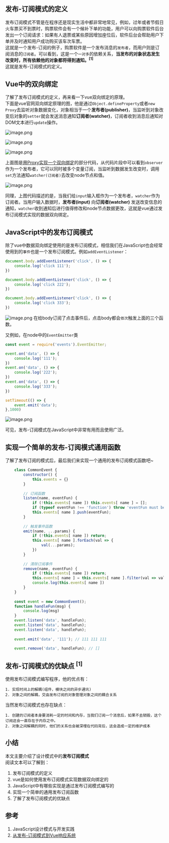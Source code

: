 
## 发布-订阅模式的定义

发布订阅模式不管是在程序还是现实生活中都非常地常见，例如，过年或者节假日火车票买不到票时，购票软件会有一个候补下单的功能，用户可以向购票软件后台发出一个订阅请求：如果有人退票或某些原因增加座位后，软件后台会帮助用户下单并及时通知用户成功购买该车次车票。   
这就是一个发布-订阅的例子，购票软件是一个发布消息的`发布者`，而用户则是订阅消息的`订阅者`。可以看到，这是一个`一对多`的依赖关系，**当发布的对象状态发生改变时，所有依赖他的对象都将得到通知。<sup>[1]</sup>**   
这就是发布-订阅模式的定义。

## Vue中的双向绑定

了解了发布订阅模式的定义，再来看一下vue双向绑定的原理。   
下面是vue官网双向绑定原理的图，他是通过`Object.defineProperty`或者`new Proxy`去监听对象数据变化，对象相当于一个**发布者(publisher)**，当监听到对象改变后对象的`setter`就会发送消息通知**订阅者(watcher)**，订阅者收到消息后通知对DOM文本进行`update`操作。

![image.png](https://p1-juejin.byteimg.com/tos-cn-i-k3u1fbpfcp/29a79ebc9e594c8e812b6a7e854c01fd~tplv-k3u1fbpfcp-watermark.image)


![image.png](https://p3-juejin.byteimg.com/tos-cn-i-k3u1fbpfcp/1711a01d2d24433cb60ab09df23e3754~tplv-k3u1fbpfcp-watermark.image)


![image.png](https://p9-juejin.byteimg.com/tos-cn-i-k3u1fbpfcp/d8c295badaaf46198df5e3d64d576676~tplv-k3u1fbpfcp-watermark.image)

上面图是[用Proxy实现一个双向绑定](https://juejin.cn/post/6844903990170222600)的部分代码，从代码片段中可以看到`observer`作为一个发布者，它可以同时被多个变量订阅，当监听到数据发生改变时，调用`set`方法通知`watcher(订阅者)`去改变node节点和值。   


![image.png](https://p3-juejin.byteimg.com/tos-cn-i-k3u1fbpfcp/c4e2954b793b4f0fae0b7a7a9cc29877~tplv-k3u1fbpfcp-watermark.image)   

同理，上图代码描述的是，当我们给`input`输入框作为一个发布者，`watcher`作为订阅者。当用户输入数据时，**发布者(input)** 向**订阅者(watcher)** 发送改变信息的通知，`watcher`收到通知后进行值得修改和node节点数据更改，这就是vue通过发布订阅模式实现的数据双向绑定。

## JavaScript中的发布订阅模式

除了vue中数据双向绑定使用的是发布订阅模式，相信我们在JavaScript也会经常使用到的`事件`也是一个发布订阅模式。例如`addEventListener`：
```javascript
document.body.addEventListener('click', () => {
    console.log('click 111');
})

document.body.addEventListener('click', () => {
    console.log('click 222');
})

document.body.addEventListener('click', () => {
    console.log('click 333');
})
```

![image.png](https://p6-juejin.byteimg.com/tos-cn-i-k3u1fbpfcp/0b80b41a2b6b42e5bddc0e5f762bbfb7~tplv-k3u1fbpfcp-watermark.image)
在给body订阅了点击事件后，点击body都会`依次`触发上面的三个函数。

又例如，在node中的`EventEmitter`类
```javascript
const event = require('events').EventEmitter;

event.on('data', () => {
    console.log('111');
})
event.on('data', () => {
    console.log('222');
})
event.on('data', () => {
    console.log('333');
})

setTimeout(() => {
    event.emit('data');
},1000)
```

![image.png](https://p3-juejin.byteimg.com/tos-cn-i-k3u1fbpfcp/4b0a8d1693e6463b99b58910c74484cb~tplv-k3u1fbpfcp-watermark.image)

可见，发布-订阅模式在JavaScript中非常有用而且使用广泛。

## 实现一个简单的发布-订阅模式通用函数

了解了发布订阅的模式后，最后我们来实现一个通用的发布订阅模式函数吧~
```javascript
    class CommonEvent {
        constructor() {
            this.events = {}
        }
        
        // 订阅函数
        listen(name, eventFun) {
            if (!this.events[ name ]) this.events[ name ] = [];
            if (typeof eventFun !== 'function') throw 'eventFun must be a function!';
            this.events[ name ].push(eventFun);
        }
        
        // 触发事件函数
        emit(name, ...params) {
            if (!this.events[ name ]) return;
            this.events[ name ].forEach(val => {
                val(...params);
            })
        }
        
        // 清除订阅事件
        remove(name, eventFun) {
            if (!this.events[ name ]) return;
            this.events[ name ] = this.events[ name ].filter(val => val !== eventFun);
            console.log(this.events[ name ])
        }
    }
    
    const event = new CommonEvent();
    function handleFun(msg) {
        console.log(msg)
    }
    event.listen('data', handleFun);
    event.listen('data', handleFun);
    event.listen('data', handleFun);
    
    event.emit('data', '111'); // 111 111 111
    
    event.remove('data', handleFun); // []
```

## 发布-订阅模式的优缺点 **<sup>[1]</sup>**

使用发布订阅模式编写程序，他的优点有：   

    1. 实现时间上的解耦(组件，模块之间的异步通讯)
    2. 对象之间的解耦，交由发布订阅的对象管理对象之间的耦合关系
    
当然发布订阅模式也存在缺点：   

    1. 创建的订阅者本身要消耗一定的时间和内存，当我们订阅一个消息后，如果不去销毁，这个订阅这会一直存在于内存之中。
    2. 对象之间解耦的同时，他们的关系也会被深埋在代码背后，这会造成一定的维护成本


## 小结

本文主要介绍了设计模式中的**发布订阅模式**   
阅读文本可以了解到：   
1. 发布订阅模式的定义
2. vue是如何使用发布订阅模式实现数据双向绑定的
3. JavaScript中有哪些实现是通过发布订阅模式编写的
4. 实现一个简单的通用发布订阅函数
5. 了解了发布订阅模式的优缺点

## 参考

1. JavaScript设计模式与开发实践
2. [从发布-订阅模式到Vue响应系统](https://segmentfault.com/a/1190000013338801)

